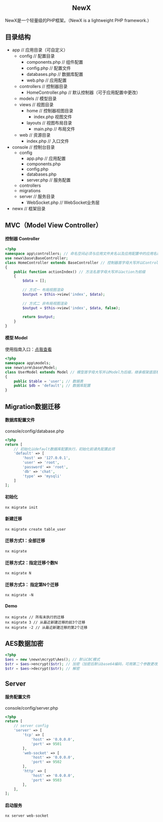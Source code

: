 <h2 align="center">NewX</h2>

NewX是一个轻量级的PHP框架。（NewX is a lightweight PHP framework.）

## 目录结构
* app // 应用目录（可自定义）
    * config // 配置目录
        * components.php // 组件配置 
        * config.php // 配置文件
        * databases.php // 数据库配置
        * web.php // 应用配置
    * controllers // 控制器目录
        * HomeController.php // 默认控制器（可于应用配置中更改）
    * models // 模型目录
    * views // 视图目录
        * home // 控制器视图目录
            * index.php 视图文件
        * layouts // 视图布局目录
            * main.php // 布局文件
    * web // 资源目录
        * index.php // 入口文件
* console // 控制台目录
    * config
        * app.php // 应用配置
        * components.php
        * config.php
        * databases.php
        * server.php // 服务配置
    * controllers
    * migrations
    * server // 服务目录
        * WebSocket.php // WebSocket业务层
* newx // 框架目录

## MVC（Model View Controller）

#### 控制器 Controller
```php
<?php
namespace app\controllers; // 命名空间必须与应用文件夹名以及应用配置中的应用名称保持一致
use newx\base\BaseController;
class HomeController extends BaseController // 控制器首字母大写并以Controller为后缀，继承框架底层控制器基类
{
    public function actionIndex() // 方法名首字母大写并以action为前缀
    {
        $data = [];
        
        // 方式一 布局视图渲染
        $output = $this->view('index', $data);
        
        // 方式二 非布局视图渲染
        $output = $this->view('index', $data, false);
        
        return $output;
    }
}
```

#### 模型 Model
使用指南入口：[点我查看](https://github.com/BeanYellow/newx-orm)
```php
<?php
namespace app\models;
use newx\orm\base\Model;
class UserModel extends Model // 模型首字母大写并以Model为后缀，继承框架底层模型基类
{
    public $table = 'user'; // 数据表
    public $db = 'default'; // 数据库配置
}
```

## Migration数据迁移

#### 数据库配置文件
console/config/database.php
```php
<?php
return [
    // 初始化以default数据库配置执行，初始化前请先配置此项
    'default' => [
        'host' => '127.0.0.1',
        'user' => 'root',
        'password' => 'root',
        'db' => 'chat',
        'type' => 'mysqli'
    ]
];
```

#### 初始化
```
nx migrate init
```

#### 新建迁移
```
nx migrate create table_user
```

#### 迁移方式1：全部迁移
```
nx migrate
```

#### 迁移方式2：指定迁移个数N
```
nx migrate N
```

#### 迁移方式3： 指定第N个迁移
```
nx migrate -N
```

#### Demo
```
nx migrate // 所有未执行的迁移
nx migrate 3 // 从最近新建迁移的前3个迁移
nx migrate -2 // 从最近新建迁移的第2个迁移
```

## AES数据加密
```php
<?php
$aes = new \newx\mcrypt\Aes(); // 默认CBC模式
$str = $aes->encrypt($str); // 加密（加密后默认base64编码，可用第二个参数更改）
$str = $aes->decrypt($str); // 解密
```

## Server

#### 服务配置文件
console/config/server.php
```php
<?php
return [
    // server config
    'server' => [
        'tcp' => [
            'host' => '0.0.0.0',
            'port' => 9501
        ],
        'web-socket' => [
            'host' => '0.0.0.0',
            'port' => 9502
        ],
        'http' => [
            'host' => '0.0.0.0',
            'port' => 9503
        ],
    ],
];
```

#### 启动服务
```
nx server web-socket
```